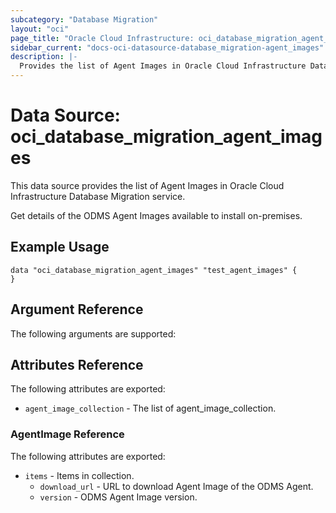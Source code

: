 ```yaml
---
subcategory: "Database Migration"
layout: "oci"
page_title: "Oracle Cloud Infrastructure: oci_database_migration_agent_images"
sidebar_current: "docs-oci-datasource-database_migration-agent_images"
description: |-
  Provides the list of Agent Images in Oracle Cloud Infrastructure Database Migration service
---
```


# Data Source: oci_database_migration_agent_images
This data source provides the list of Agent Images in Oracle Cloud Infrastructure Database Migration service.

Get details of the ODMS Agent Images available to install on-premises.

## Example Usage

```hcl
data "oci_database_migration_agent_images" "test_agent_images" {
}
```

## Argument Reference

The following arguments are supported:



## Attributes Reference

The following attributes are exported:

* `agent_image_collection` - The list of agent_image_collection.

### AgentImage Reference

The following attributes are exported:

* `items` - Items in collection. 
	* `download_url` - URL to download Agent Image of the ODMS Agent. 
	* `version` - ODMS Agent Image version. 

